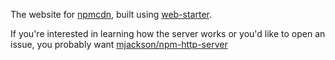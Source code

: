 The website for [npmcdn](https://npmcdn.com), built using [web-starter](https://github.com/mjackson/web-starter).

If you're interested in learning how the server works or you'd like to open an issue, you probably want [mjackson/npm-http-server](https://github.com/mjackson/npm-http-server)
